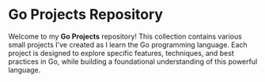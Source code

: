 # Go Projects Repository

Welcome to my **Go Projects** repository! This collection contains various small projects I've created as I learn the Go programming language. Each project is designed to explore specific features, techniques, and best practices in Go, while building a foundational understanding of this powerful language.
